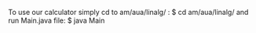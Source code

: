 To use our calculator simply cd to am/aua/linalg/ : 
$ cd am/aua/linalg/
and run Main.java file: 
$ java Main
